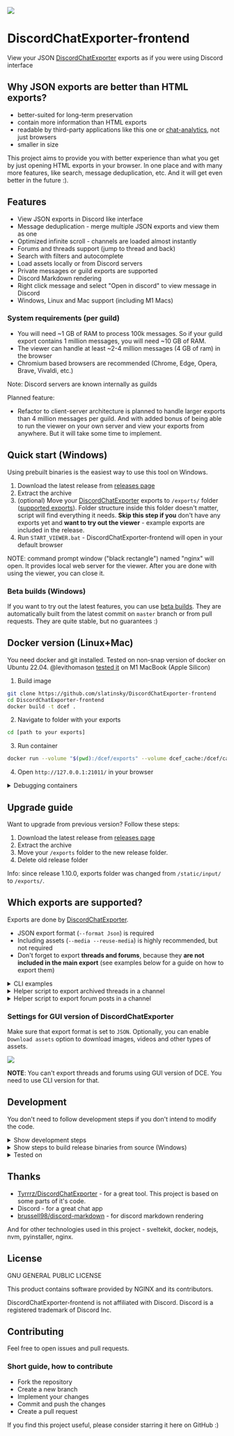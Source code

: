 ![](docs/screenshot.png)

# DiscordChatExporter-frontend
View your JSON [DiscordChatExporter](https://github.com/Tyrrrz/DiscordChatExporter) exports as if you were using Discord interface

## Why JSON exports are better than HTML exports?
- better-suited for long-term preservation
- contain more information than HTML exports
- readable by third-party applications like this one or [chat-analytics](https://github.com/mlomb/chat-analytics), not just browsers
- smaller in size

This project aims to provide you with better experience than what you get by just opening HTML exports in your browser. In one place and with many more features, like search, message deduplication, etc. And it will get even better in the future :).

## Features
- View JSON exports in Discord like interface
- Message deduplication - merge multiple JSON exports and view them as one
- Optimized infinite scroll - channels are loaded almost instantly
- Forums and threads support (jump to thread and back)
- Search with filters and autocomplete
- Load assets locally or from Discord servers
- Private messages or guild exports are supported
- Discord Markdown rendering
- Right click message and select "Open in discord" to view message in Discord
- Windows, Linux and Mac support (including M1 Macs)


### System requirements (per guild)
- You will need ~1 GB of RAM to process 100k messages. So if your guild export contains 1 million messages, you will need ~10 GB of RAM.
- The viewer can handle at least ~2-4 million messages (4 GB of ram) in the browser
- Chromium based browsers are recommended (Chrome, Edge, Opera, Brave, Vivaldi, etc.)

Note: Discord servers are known internally as guilds

Planned feature:
- Refactor to client-server architecture is planned to handle larger exports than 4 million messages per guild. And with added bonus of being able to run the viewer on your own server and view your exports from anywhere. But it will take some time to implement.

## Quick start (Windows)
Using prebuilt binaries is the easiest way to use this tool on Windows.
1. Download the latest release from [releases page](https://github.com/slatinsky/DiscordChatExporter-frontend/releases)
2. Extract the archive
3. (optional) Move your [DiscordChatExporter](https://github.com/Tyrrrz/DiscordChatExporter) exports to `/exports/` folder ([supported exports](#supported-exports)). Folder structure inside this folder doesn't matter, script will find everything it needs. **Skip this step if you** don't have any exports yet and **want to try out the viewer** - example exports are included in the release.
4. Run `START_VIEWER.bat` - DiscordChatExporter-frontend will open in your default browser

NOTE: command prompt window ("black rectangle") named "nginx" will open. It provides local web server for the viewer. After you are done with using the viewer, you can close it.

### Beta builds (Windows)
If you want to try out the latest features, you can use [beta builds](https://github.com/slatinsky/DiscordChatExporter-frontend/actions/workflows/windows-build.yml). They are automatically built from the latest commit on `master` branch or from pull requests. They are quite stable, but no guarantees :)

## Docker version (Linux+Mac)
You need docker and git installed. Tested on non-snap version of docker on Ubuntu 22.04. @levithomason [tested it](https://github.com/slatinsky/DiscordChatExporter-frontend/issues/5) on M1 MacBook (Apple Silicon)
1. Build image
```bash
git clone https://github.com/slatinsky/DiscordChatExporter-frontend
cd DiscordChatExporter-frontend
docker build -t dcef .
```
2. Navigate to folder with your exports
```bash
cd [path to your exports]
```

3. Run container
```bash
docker run --volume "$(pwd):/dcef/exports" --volume dcef_cache:/dcef/cache --rm -p 21011:21011 -it dcef
```

4. Open `http://127.0.0.1:21011/` in your browser

<details><summary>Debugging containers</summary>
<p>

To debug running container, run `docker exec -it $(docker ps | grep 'dcef' | awk '{ print $1 }') sh`. This will open a shell inside the container.

</p>
</details>

## Upgrade guide
Want to upgrade from previous version? Follow these steps:

1. Download the latest release from [releases page](https://github.com/slatinsky/DiscordChatExporter-frontend/releases)
2. Extract the archive
3. Move your `/exports` folder to the new release folder.
4. Delete old release folder

Info: since release 1.10.0, exports folder was changed from `/static/input/` to `/exports/`.

<a name="supported-exports"></a>
## Which exports are supported?

Exports are done by [DiscordChatExporter](https://github.com/Tyrrrz/DiscordChatExporter).

- JSON export format (`--format Json`) is required
- Including assets (`--media --reuse-media`) is highly recommended, but not required
- Don't forget to export **threads and forums**, because they **are not included in the main export** (see examples below for a guide on how to export them)

<details><summary>CLI examples</summary>
<p>

Export all accessible channels from guild:
```
DiscordChatExporter.Cli.exe exportguild --token DISCORD_TOKEN -g GUILD_ID --media --reuse-media --format Json --output OUTPUT_FOLDER_PATH
```
Export all dms (sadly, exporting dms can't be done without selfboting):
```
DiscordChatExporter.Cli.exe exportdm --token DISCORD_TOKEN --media --reuse-media --format Json --output OUTPUT_FOLDER_PATH
```
Export channel/thread/forum posts:
```
DiscordChatExporter.Cli export --token DISCORD_TOKEN  --media --reuse-media --output OUTPUT_FOLDER_PATH --format Json --channel CHANNEL_OR_THREAD_ID_OR_FORUM_POST_ID_1 CHANNEL_OR_THREAD_ID_OR_FORUM_POST_ID_2 CHANNEL_OR_THREAD_ID_OR_FORUM_POST_ID_3 CHANNEL_OR_THREAD_ID_OR_FORUM_POST_ID_4
```

Viewer also supports html export with assets + json export without assets - but it's not recommended, because most embeds will be missing.
</p>
</details>

<details><summary>Helper script to export archived threads in a channel</summary>
<p>

Viewing threads is supported by this viewer, but exporting them manually is time consuming. You can use this helper script to generate command to download all archived threads in a channel automatically:

### Steps
1. Open discord in browser (browser needs to be Chromium based - Chrome, Edge, Opera, Brave, Vivaldi, etc., not working in Firefox)
2. Navigate to channel with threads. Do not open thread list (if you opened it, refresh the page)
3. press F12 and paste this script to the console:

```js
len = 0
ids = []
previouseScrollTop = 0

// interceptor  https://stackoverflow.com/a/66564476
if (window.oldXHROpen === undefined) {
    window.oldXHROpen = window.XMLHttpRequest.prototype.open;
    window.XMLHttpRequest.prototype.open = function(method, url, async, user, password) {
    this.addEventListener('load', function() {
        try {
            var json = JSON.parse(this.responseText);
            if (json.hasOwnProperty('threads')) {
                // get ids
                for (const thread of json.threads) {
                    ids.push(thread.id)
                }
            }
        }
        catch (e) {
            console.log(e)
        }
    });
    return window.oldXHROpen.apply(this, arguments);
    }
}
else {
    console.log('OK, interceptor already exists')
}


function getSelector(name) {
    if (name === 'thread-icon')
        return document.querySelectorAll('div[class*="toolbar-"] > div[aria-label="Threads"]')
    if (name === 'scroller-base')
        return document.querySelectorAll('div[id*="popout_"] > div > div > div[class*="scrollerBase-"]')
}

function clickThreadsIcon() {
    if (getSelector('scroller-base').length > 0) {
        console.log('OK, found scroller base (1)')
        mainFunc()
    }
    else if (getSelector('scroller-base').length == 0 && getSelector('thread-icon').length > 0) {
        getSelector('thread-icon')[0].click()
        console.log('OK, clicked Threads Icon')
        setTimeout(() => {
            if (getSelector('scroller-base').length == 0) {
                throw new Error('ERROR, could not find scroller-base')
            }
            else {
                console.log('OK, found scroller base (2)')
                mainFunc()
            }
        }, 1000)
    }
    else {
        throw new Error('ERROR, could not find threads icon')
    }
}
clickThreadsIcon()

function scrollToPosition(offset) {
    scrollDiv = getSelector('scroller-base')[0]
    scrollDiv.scroll(0, offset)
}

function captureIds() {
    ids = [...new Set(ids)]
    if (ids.length > len) {
        len = ids.length
        console.log('Found', len, 'IDs')
    }
}

function printIds() {
    console.log('DiscordChatExporter.Cli.exe export --token TOKEN --output "exports/threads" --format Json --media --reuse-media --channel',ids.join(' '))
}

function mainFunc() {
    scrollToPosition(0)
    interval = setInterval(() => {
        scrollToPosition(scrollDiv.scrollTop + window.innerHeight / 3)
        setTimeout(() => {
            captureIds()
            if (previouseScrollTop === scrollDiv.scrollTop) {
                clearInterval(interval)
                printIds()
            }
            previouseScrollTop = scrollDiv.scrollTop
        }, 500)
    }, 742)
}
```

4. script will scroll thread list. At the the end, it will print command to the console, which allows you to export all archived threads in the channel
5. edit command printed in the console (`--format`, `--output` and `--token`) and export with CLI version of DiscordChatExporter
</p>
</details>

<details><summary>Helper script to export forum posts in a channel</summary>
<p>

Viewing forums is supported by this viewer, but exporting them manually is time consuming. You can use this helper script to generate command to download all forum posts in a forum channel automatically:

### Steps
1. Open discord in browser (browser needs to be Chromium based - Chrome, Edge, Opera, Brave, Vivaldi, etc., not working in Firefox)
2. Navigate to channel with forum post list
3. press F12 and paste this script to the console:

```js
len = 0
ids = []
previouseScrollTop = 0

function scrollToPosition(offset) {
    scrollDiv = document.querySelector('div[class*="chat-"] > div > div > div[class*="scrollerBase-"]')
    scrollDiv.scroll(0, offset)
}

function captureIds() {
    document.querySelectorAll('div[data-item-id]').forEach((e) => ids.push(e.dataset.itemId))
    ids = [...new Set(ids)]
    if (ids.length > len) {
        len = ids.length
        console.log('Found', len, 'IDs')
    }
}

function printIds() {
    console.log('DiscordChatExporter.Cli.exe export --token TOKEN --output "exports/forums" --format Json --media --reuse-media --channel',ids.join(' '))
}

scrollToPosition(0)
interval = setInterval(() => {
    scrollToPosition(scrollDiv.scrollTop + window.innerHeight / 3)
    setTimeout(() => {
        captureIds()
        if (previouseScrollTop === scrollDiv.scrollTop) {
            clearInterval(interval)
            printIds()
        }
        previouseScrollTop = scrollDiv.scrollTop
    }, 1000)
}, 1542)
```

4. script will scroll the page. At the the end, it will print command to the console, which allows you to export all forum posts in the forum channel
5. edit command printed in the console (`--format`, `--output` and `--token`) and export with CLI version of DiscordChatExporter
</p>
</details>

### Settings for GUI version of DiscordChatExporter
Make sure that export format is set to `JSON`. Optionally, you can enable `Download assets` option to download images, videos and other types of assets.

![](docs/dce-export-more.png)

**NOTE**: You can't export threads and forums using GUI version of DCE. You need to use CLI version for that.

## Development
You don't need to follow development steps if you don't intend to modify the code.

<details><summary>Show development steps</summary>
<p>

Then make sure you use node 16.16.0 and have nodemon installed globally (used for python3 hot reloading)
```bash
nvm use 16.16.0
npm install -g nodemon
```

Then install python3 dependencies
```bash
cd backend/preprocess
py -m pip install imagesize
cd ..
```

Now you just need to run the development helper script to start all needed processes
```bash
DEV.bat
```

If everything was done correctly, DiscordChatExporter-frontend will open in your browser with working hot reloading.

(There is no dev version for Linux. You have to use docker version)

</p>
</details>


<details><summary>Show steps to build release binaries from source (Windows)</summary>
<p>

## Requirements
- Node.js 16
- Python 3.9+
- pyinstaller (installled globally)
```
py -m pip install pyinstaller
```

## Steps
1. Clone this repository
```bash
git clone https://github.com/slatinsky/DiscordChatExporter-frontend
```
2. Install dependencies
```bash
npm install
cd server
npm install
cd ..
```
3. Make sure you have Python3.9+ Node.js 16 and pyinstaller installed:
```
>py --version
Python 3.10.2
```
```
>node --version
v16.14.2
```
```
>pyinstaller --version
5.5
```

4. Kill `npm run dev` if it is running

5. Run the build script
```bash
BUILD_RELEASE.bat
```

6. Release binaries will be in `/release/` folder

</p>
</details>

<details><summary>Tested on</summary>
<p>

```
>winver
Windows 10, 21H2
Os build: 19044.1766

>py --version
Python 3.10.2

>node --version
v16.14.2

>pyinstaller --version
5.5

nginx/Windows-1.23.2

DiscordChatExporter version:
v2.36.1

Processor:
AMD Ryzen™ 7 5800H

400k messages with 18GB of media files
```


But binary release should work on any Windows 10 / Windows 11 x64 computer.

Docker release should work on Linux x64 and Mac M1 (arm64) computers.

</p>
</details>

## Thanks
- [Tyrrrz/DiscordChatExporter](https://github.com/Tyrrrz/DiscordChatExporter) - for a great tool. This project is based on some parts of it's code.
- Discord - for a great chat app
- [brussell98/discord-markdown](https://github.com/brussell98/discord-markdown) - for discord markdown rendering

And for other technologies used in this project - sveltekit, docker, nodejs, nvm, pyinstaller, nginx.

## License
GNU GENERAL PUBLIC LICENSE

This product contains software provided by NGINX and its contributors.

DiscordChatExporter-frontend is not affiliated with Discord. Discord is a registered trademark of Discord Inc.

## Contributing
Feel free to open issues and pull requests.
### Short guide, how to contribute
- Fork the repository
- Create a new branch
- Implement your changes
- Commit and push the changes
- Create a pull request

If you find this project useful, please consider starring it here on GitHub :)